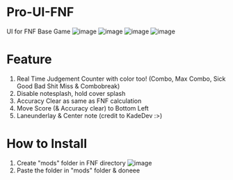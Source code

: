 # Pro-UI-FNF
UI for FNF Base Game
![image](https://github.com/user-attachments/assets/6e44ad93-013b-4fc5-8fa3-cd4960fa3734)
![image](https://github.com/user-attachments/assets/6761299c-b51b-472b-b3a9-298c1f93e14e)
![image](https://github.com/user-attachments/assets/13aa7691-3b2b-4c56-b6bb-e6499b6d018f)
![image](https://github.com/user-attachments/assets/cf0c2491-6a16-4bc6-b051-5cf3d6d2f7fb)


# Feature
1. Real Time Judgement Counter with color too! (Combo, Max Combo, Sick Good Bad Shit Miss & Combobreak)
2. Disable notesplash, hold cover splash
3. Accuracy Clear as same as FNF calculation
4. Move Score (& Accuracy clear) to Bottom Left
5. Laneunderlay & Center note (credit to KadeDev :>)

# How to Install
1. Create "mods" folder in FNF directory
![image](https://github.com/user-attachments/assets/a3d84dae-d851-42cd-bc5a-14d848f3c1f9)
2. Paste the folder in "mods" folder & doneee
